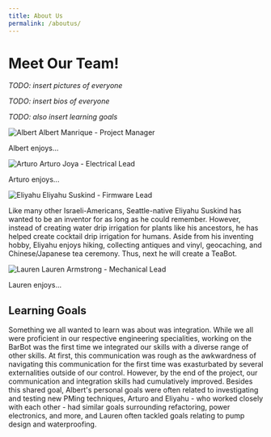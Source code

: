```yaml
---
title: About Us
permalink: /aboutus/
---
```


# Meet Our Team!

_TODO: insert pictures of everyone_

_TODO: insert bios of everyone_

_TODO: also insert learning goals_

![Albert](/pie-2022-03/barbot/images/am_b.PNG)
Albert Manrique - Project Manager

Albert enjoys...

![Arturo](/pie-2022-03/barbot/images/aj_b.PNG)
Arturo Joya - Electrical Lead

Arturo enjoys...

![Eliyahu](/pie-2022-03/barbot/images/es_b.PNG)
Eliyahu Suskind - Firmware Lead

Like many other Israeli-Americans, Seattle-native Eliyahu Suskind has wanted to be an inventor for as long as he could remember. However, instead of creating water drip irrigation for plants like his ancestors, he has helped create cocktail drip irrigation for humans. Aside from his inventing hobby, Eliyahu enjoys hiking, collecting antiques and vinyl, geocaching, and Chinese/Japanese tea ceremony. Thus, next he will create a TeaBot.

![Lauren](/pie-2022-03/barbot/images/la_b.PNG)
Lauren Armstrong - Mechanical Lead

Lauren enjoys...

## Learning Goals

Something we all wanted to learn was about was integration. While we all were proficient in our respective engineering specialities, working on the BarBot was the first time we integrated our skills with a diverse range of other skills. At first, this communication was rough as the awkwardness of navigating this communication for the first time was exasturbated by several externalities outside of our control. However, by the end of the project, our communication and integration skills had cumulatively improved. Besides this shared goal, Albert's personal goals were often related to investigating and testing new PMing techniques, Arturo and Eliyahu - who worked closely with each other - had similar goals surrounding refactoring, power electronics, and more, and Lauren often tackled goals relating to pump design and waterproofing.
